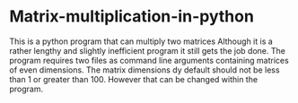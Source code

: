 # Matrix-multiplication-in-python
This is a python program that can multiply two matrices
Although it is a rather lengthy and slightly inefficient program it still gets the job done.
The program requires two files as command line arguments containing matrices of even dimensions.
The matrix dimensions dy default should not be less than 1 or greater than 100. However that can be changed within the program.
